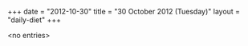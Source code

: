 +++
date = "2012-10-30"
title = "30 October 2012 (Tuesday)"
layout = "daily-diet"
+++


\<no entries\>
